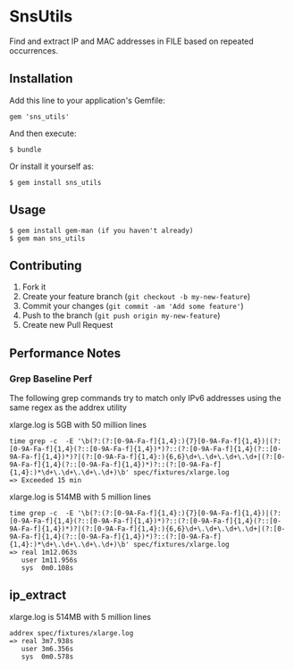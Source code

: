 # SnsUtils

Find and extract IP and MAC addresses in FILE based on repeated occurrences.

## Installation

Add this line to your application's Gemfile:

    gem 'sns_utils'

And then execute:

    $ bundle

Or install it yourself as:

    $ gem install sns_utils

## Usage
    $ gem install gem-man (if you haven't already)
    $ gem man sns_utils

## Contributing

1. Fork it
2. Create your feature branch (`git checkout -b my-new-feature`)
3. Commit your changes (`git commit -am 'Add some feature'`)
4. Push to the branch (`git push origin my-new-feature`)
5. Create new Pull Request


## Performance Notes

### Grep Baseline Perf

The following grep commands try to match only IPv6 addresses using the
same regex as the addrex utility

xlarge.log is 5GB with 50 million lines

    time grep -c  -E '\b(?:(?:[0-9A-Fa-f]{1,4}:){7}[0-9A-Fa-f]{1,4})|(?:[0-9A-Fa-f]{1,4}(?::[0-9A-Fa-f]{1,4})*)?::(?:[0-9A-Fa-f]{1,4}(?::[0-9A-Fa-f]{1,4})*)?|(?:[0-9A-Fa-f]{1,4}:){6,6}\d+\.\d+\.\d+\.\d+|(?:[0-9A-Fa-f]{1,4}(?::[0-9A-Fa-f]{1,4})*)?::(?:[0-9A-Fa-f]{1,4}:)*\d+\.\d+\.\d+\.\d+)\b' spec/fixtures/xlarge.log
    => Exceeded 15 min


xlarge.log is 514MB with 5 million lines

    time grep -c  -E '\b(?:(?:[0-9A-Fa-f]{1,4}:){7}[0-9A-Fa-f]{1,4})|(?:[0-9A-Fa-f]{1,4}(?::[0-9A-Fa-f]{1,4})*)?::(?:[0-9A-Fa-f]{1,4}(?::[0-9A-Fa-f]{1,4})*)?|(?:[0-9A-Fa-f]{1,4}:){6,6}\d+\.\d+\.\d+\.\d+|(?:[0-9A-Fa-f]{1,4}(?::[0-9A-Fa-f]{1,4})*)?::(?:[0-9A-Fa-f]{1,4}:)*\d+\.\d+\.\d+\.\d+)\b' spec/fixtures/xlarge.log
    => real 1m12.063s
       user 1m11.956s
       sys  0m0.108s

## ip_extract

xlarge.log is 514MB with 5 million lines

    addrex spec/fixtures/xlarge.log
    => real 3m7.938s
       user 3m6.356s
       sys  0m0.578s

